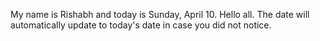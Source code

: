 My name is Rishabh and today is Sunday, April 10. Hello all. The date will automatically update to today's date in case you did not notice.
